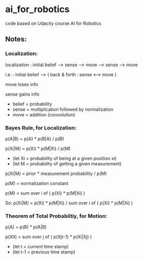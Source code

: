 # ai_for_robotics
code based on Udacity course AI for Robotics

## Notes:

### Localization:
localization : initial belief --> sense --> move --> sense --> move

i.e. : initial belief --> ( back & forth : sense <--> move )

move loses info

sense gains info

* belief = probability
* sense = multiplication followed by normalization
* move = addition (convolution)

### Bayes Rule, for Localization:
p(A|B) = p(A) * p(B|A) / p(B)

p(Xi|M) = p(Xi) * p(M|Xi) / p(M)
* (let Xi = probability of being at a given position xi)
* (let M = probability of getting a given measurement)

p(Xi|M) = prior * measurement probability / p(M)

p(M) = normalization constant

p(M) = sum over i of ( p(Xi) * p(M|Xi) )

So: p(Xi|M) = p(Xi) * p(M|Xi) / sum over i of ( p(Xi) * p(M|Xi) )

### Theorem of Total Probabiltiy, for Motion:
p(A) = p(B) * p(A|B)

p(Xit) = sum over j of ( p(Xjt-1) * p(Xi|Xj) )
* (let t = current time stamp)
* (let t-1 = previous time stamp)
